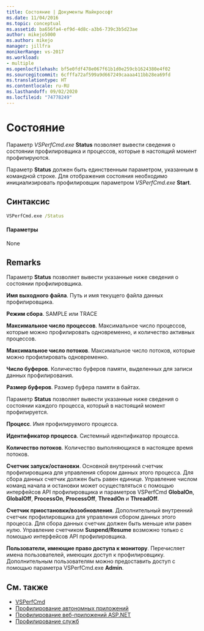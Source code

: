 ```yaml
---
title: Состояние | Документы Майкрософт
ms.date: 11/04/2016
ms.topic: conceptual
ms.assetid: ba656fa4-ef9d-4d8c-a3b6-739c3b5d23ae
author: mikejo5000
ms.author: mikejo
manager: jillfra
monikerRange: vs-2017
ms.workload:
- multiple
ms.openlocfilehash: bf5e0fdf478e067f61b1d0e259cb1624380e4f02
ms.sourcegitcommit: 6cfffa72af599a9d667249caaaa411bb28ea69fd
ms.translationtype: HT
ms.contentlocale: ru-RU
ms.lasthandoff: 09/02/2020
ms.locfileid: "74778249"
---
```

# <a name="status"></a>Состояние
Параметр *VSPerfCmd.exe* **Status** позволяет вывести сведения о состоянии профилировщика и процессов, которые в настоящий момент профилируются.

 Параметр **Status** должен быть единственным параметром, указанным в командной строке. Для отображения состояния необходимо инициализировать профилировщик параметром *VSPerfCmd.exe* **Start**.

## <a name="syntax"></a>Синтаксис

```cmd
VSPerfCmd.exe /Status
```

#### <a name="parameters"></a>Параметры
 None

## <a name="remarks"></a>Remarks
 Параметр **Status** позволяет вывести указанные ниже сведения о состоянии профилировщика.

 **Имя выходного файла**. Путь и имя текущего файла данных профилировщика.

 **Режим сбора**. SAMPLE или TRACE

 **Максимальное число процессов**. Максимальное число процессов, которые можно профилировать одновременно, и количество активных процессов.

 **Максимальное число потоков**. Максимальное число потоков, которые можно профилировать одновременно.

 **Число буферов**. Количество буферов памяти, выделенных для записи данных профилирования.

 **Размер буферов**. Размер буфера памяти в байтах.

 Параметр **Status** позволяет вывести указанные ниже сведения о состоянии каждого процесса, который в настоящий момент профилируется.

 **Процесс**. Имя профилируемого процесса.

 **Идентификатор процесса**. Системный идентификатор процесса.

 **Количество потоков**. Количество выполняющихся в настоящее время потоков.

 **Счетчик запуск/остановки**. Основной внутренний счетчик профилировщика для управления сбором данных этого процесса. Для сбора данных счетчик должен быть равен единице. Управление числом команд начала и остановки может осуществляться с помощью интерфейсов API профилировщика и параметров VSPerfCmd **GlobalOn**, **GlobalOff**, **ProcessOn**, **ProcessOff**, **ThreadOn** и **ThreadOff**.

 **Счетчик приостановки/возобновления**. Дополнительный внутренний счетчик профилировщика для управления сбором данных этого процесса. Для сбора данных счетчик должен быть меньше или равен нулю. Управление счетчиком **Suspend/Resume** возможно только с помощью интерфейсов API профилировщика.

 **Пользователи, имеющие право доступа к монитору**. Перечисляет имена пользователей, имеющих доступ к профилировщику. Дополнительным пользователям можно предоставить доступ с помощью параметра VSPerfCmd.exe **Admin**.

## <a name="see-also"></a>См. также
- [VSPerfCmd](../profiling/vsperfcmd.md)
- [Профилирование автономных приложений](../profiling/command-line-profiling-of-stand-alone-applications.md)
- [Профилирование веб-приложений ASP.NET](../profiling/command-line-profiling-of-aspnet-web-applications.md)
- [Профилирование служб](../profiling/command-line-profiling-of-services.md)
